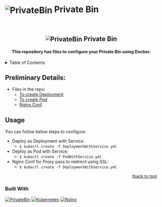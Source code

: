 # <img align="center" alt="PrivateBin" src="https://privatebin.info/theme/img/icon.svg" /> Private Bin


<br />
<div align="center">
  <h2 align="center"> <img align="center" alt="PrivateBin" src="https://privatebin.info/theme/img/icon.svg"/> Private Bin</h2>
  <h4 align="center">This repository has files to configure your Private Bin using Docker.</h4>
</div>

<details>
  <summary>Table of Contents</summary>
  <ol>
    <li>
      <a href="#preliminarydetails">Preliminary Details</a>
      <ul>
        <li><a href="#built-with">Built With</a></li>
      </ul>
    </li>
    <li><a href="#usage">Usage</a></li>
  </ol>
</details>

## Preliminary Details:
- Files in the repo:
  - [To create Deployment](DeploymentWithService.yml)
  - [To create Pod](PodWithService.yml)
  - [Nginx Conf](nginx.conf)

## Usage
You can follow below steps to configure:
- Deploy as Deployment with Service:
  - ```$ kubectl create -f DeploymentWithService.yml```
- Deploy as Pod with Service:
  - ```$ kubectl create -f PodWithService.yml```
- Nginx Conf for Proxy pass to redirect using SSL:
  - ```$ kubectl create -f DeploymentWithService.yml```


<p align="right">(<a href="#readme-top">back to top</a>)</p>

### Built With

[![PrivateBin][PrivateBin.js]][PrivateBin-url] [![Kubernetes][Kubernetes.js]][Kubernetes-url] [![Nginx][Nginx.js]][Nginx-url]


[PrivateBin.js]: https://img.shields.io/badge/privatebin-FFD700?style=for-the-badge&logo=lock&logoColor=black
[PrivateBin-url]: https://privatebin.info/
[Kubernetes.js]: https://img.shields.io/badge/kubernetes-007BFF?style=for-the-badge&logo=kubernetes&logoColor=white
[Kubernetes-url]: https://kubernetes.io/
[Nginx.js]: https://img.shields.io/badge/nginx-28a745?style=for-the-badge&logo=nginx&logoColor=white
[Nginx-url]: https://www.nginx.com
[pbicon]: https://privatebin.info/theme/img/icon.svg
